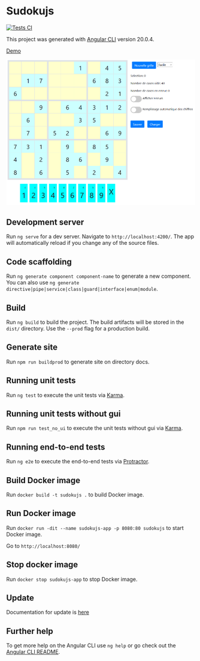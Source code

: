 # Sudokujs

[![Tests CI](https://github.com/abarhub/sudokujs/actions/workflows/npm_action.yml/badge.svg?branch=master)](https://github.com/abarhub/sudokujs/actions/workflows/npm_action.yml)

This project was generated with [Angular CLI](https://github.com/angular/angular-cli) version 20.0.4.

[Demo](https://abarhub.github.io/sudokujs/sudokujs/)

![Screenshot](/wiki/exemple_sudoku.PNG?raw=true 'Exemple Sudoku')

## Development server

Run `ng serve` for a dev server. Navigate to `http://localhost:4200/`. The app will automatically reload if you change any of the source files.

## Code scaffolding

Run `ng generate component component-name` to generate a new component. You can also use `ng generate directive|pipe|service|class|guard|interface|enum|module`.

## Build

Run `ng build` to build the project. The build artifacts will be stored in the `dist/` directory. Use the `--prod` flag for a production build.

## Generate site

Run `npm run buildprod` to generate site on directory docs.

## Running unit tests

Run `ng test` to execute the unit tests via [Karma](https://karma-runner.github.io).

## Running unit tests without gui

Run `npm run test_no_ui` to execute the unit tests without gui via [Karma](https://karma-runner.github.io).

## Running end-to-end tests

Run `ng e2e` to execute the end-to-end tests via [Protractor](http://www.protractortest.org/).

## Build Docker image

Run `docker build -t sudokujs .` to build Docker image.

## Run Docker image

Run `docker run -dit --name sudokujs-app -p 8080:80 sudokujs` to start Docker image.

Go to `http://localhost:8080/`

## Stop docker image

Run `docker stop sudokujs-app` to stop Docker image.

## Update

Documentation for update is [here](UPDATE.md)

## Further help

To get more help on the Angular CLI use `ng help` or go check out the [Angular CLI README](https://github.com/angular/angular-cli/blob/master/README.md).

